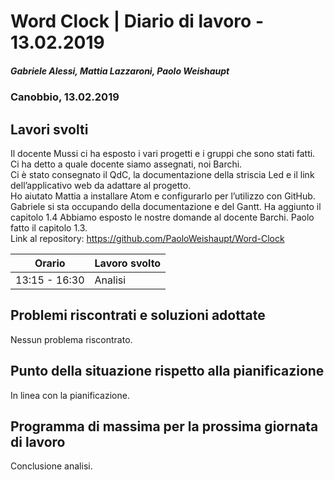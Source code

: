 # Word Clock | Diario di lavoro - 13.02.2019
##### Gabriele Alessi, Mattia Lazzaroni, Paolo Weishaupt
### Canobbio, 13.02.2019

## Lavori svolti
Il docente Mussi ci ha esposto i vari progetti e i gruppi che sono stati fatti. Ci ha detto a quale docente siamo assegnati, noi Barchi.  
Ci è stato consegnato il QdC, la documentazione della striscia Led e il link dell’applicativo web da adattare al progetto.  
Ho aiutato Mattia a installare Atom e configurarlo per l’utilizzo con GitHub.
Gabriele si sta occupando della documentazione e del Gantt. Ha aggiunto il capitolo 1.4
Abbiamo esposto le nostre domande al docente Barchi.
Paolo fatto il capitolo 1.3.  
Link al repository: https://github.com/PaoloWeishaupt/Word-Clock

|Orario        |Lavoro svolto                 |
|--------------|------------------------------|
|13:15 - 16:30 |Analisi                       |

##  Problemi riscontrati e soluzioni adottate
Nessun problema riscontrato.
##  Punto della situazione rispetto alla pianificazione
In linea con la pianificazione.
## Programma di massima per la prossima giornata di lavoro
Conclusione analisi.